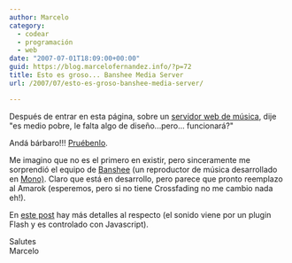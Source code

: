 ```yaml
---
author: Marcelo
category:
  - codear
  - programación
  - web
date: "2007-07-01T18:09:00+00:00"
guid: https://blog.marcelofernandez.info/?p=72
title: Esto es groso... Banshee Media Server
url: /2007/07/esto-es-groso-banshee-media-server/

---
```

Después de entrar en esta página, sobre un [servidor web de música](http://joeshaw.org/banshee-web/), dije "es medio pobre, le falta algo de diseño...pero... funcionará?"

Andá bárbaro!!! [Pruébenlo](http://joeshaw.org/banshee-web/).

Me imagino que no es el primero en existir, pero sinceramente me sorprendió el equipo de [Banshee](http://banshee-project.org/Main_Page) (un reproductor de música desarrollado en [Mono)](http://www.mono-project.com/). Claro que está en desarrollo, pero parece que pronto reemplazo al Amarok (esperemos, pero si no tiene Crossfading no me cambio nada eh!).

En [este post](http://joeshaw.org/2007/06/27/477) hay más detalles al respecto (el sonido viene por un plugin Flash y es controlado con Javascript).

Salutes  
Marcelo
